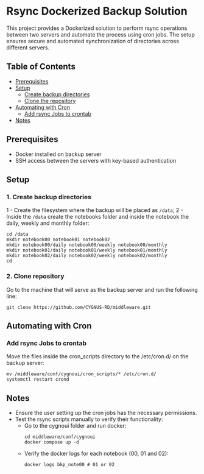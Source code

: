 # Rsync Dockerized Backup Solution

This project provides a Dockerized solution to perform rsync operations between two servers and automate the process using cron jobs. The setup ensures secure and automated synchronization of directories across different servers.

## Table of Contents

- [Prerequisites](#prerequisites)
- [Setup](#setup)
  - [Create backup directories](#1-create-backup-directories)
  - [Clone the repository](#2-clone-repository) 
- [Automating with Cron](#automating-with-cron)
  - [Add rsync Jobs to crontab](#add-rsync-jobs-to-crontab)
- [Notes](#notes)

## Prerequisites

- Docker installed on backup server
- SSH access between the servers with key-based authentication

## Setup

### 1. Create backup directories
1 - Create the filesystem where the backup will be placed as `/data`;
2 - Inside the `/data` create the notebooks folder and inside the notebook the daily, weekly and monthly folder:

```
cd /data
mkdir notebook00 notebook01 notebook02
mkdir notebook00/daily notebook00/weekly notebook00/monthly
mkdir notebook01/daily notebook01/weekly notebook01/monthly
mkdir notebook02/daily notebook02/weekly notebook02/monthly
cd
```

### 2. Clone repository
Go to the machine that will serve as the backup server and run the following line:

```
git clone https://github.com/CYGNUS-RD/middleware.git
```

## Automating with Cron
### Add rsync Jobs to crontab
Move the files inside the cron_scripts directory to the /etc/cron.d/ on the backup server:

```
mv /middleware/conf/cygnoui/cron_scripts/* /etc/cron.d/
systemctl restart crond
```
## Notes

- Ensure the user setting up the cron jobs has the necessary permissions.
- Test the rsync scripts manually to verify their functionality:
  - Go to the cygnoui folder and run docker:
      ```
      cd middleware/conf/cygnoui
      docker compose up -d
      ```
  - Verify the docker logs for each notebook (00, 01 and 02):
      ```
      docker logs bkp_note00 # 01 or 02
      ```
